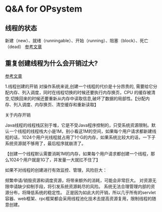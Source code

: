 # Q&A for OPsystem

## 线程的状态

新建（new）、就绪（runningable）、开始（running）、阻塞（block）、死亡（dead）
[参考文章](https://blog.csdn.net/xingjing1226/article/details/81977129)

## 重复创建线程为什么会开销过大?

[参考文章](https://zhuanlan.zhihu.com/p/161628226)

1.线程创建的开销
对操作系统来说,创建一个线程的代价是十分昂贵的, 需要给它分配内存、列入调度，同时在线程切换的时候还要执行内存换页，CPU 的缓存被清空,切换回来的时候还要重新从内存中读取信息,破坏了数据的局部性。【分配内存、列入调度、内存换页、清空缓存和重新读取】

关于内存开销

Java线程的线程栈区别于堆，它是不受Java程序控制的，只受系统资源限制。默认一个线程的线程栈大小是1M，别小看这1M的空间，如果每个用户请求都新建线程的话，1024个用户光线程就占用了1个G的内存，如果系统比较大的话，一下子系统资源就不够用了，最后程序就崩溃了。

【创建一个线程默认需要消耗1M的内存，如果每个用户请求都创建一个线程，那么1024个用户就是1G了，并发量一大就扛不住了】

如果不对线程的创建进行有效监控、管理，风险巨大：

频繁申请/销毁资源和调度资源，将带来额外的消耗，可能会非常巨大。
对资源无限申请缺少抑制手段，将引发系统资源耗尽的风险。
系统无法合理管理内部的资源分布，将降低系统的稳定性。
正是因为如此大的开销，所以几乎所有的servlet容器、web框架、rpc框架都会采用线程池化技术去提高资源复用，限制线程的随意创建。